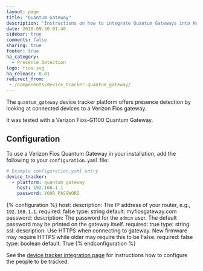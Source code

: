 ```yaml
---
layout: page
title: "Quantum Gateway"
description: "Instructions on how to integrate Quantum Gateways into Home Assistant."
date: 2018-09-30 01:40
sidebar: true
comments: false
sharing: true
footer: true
ha_category:
  - Presence Detection
logo: fios.svg
ha_release: 0.81
redirect_from:
 - /components/device_tracker.quantum_gateway/
---
```


The `quantum_gateway` device tracker platform offers presence detection by looking at connected devices to a Verizon Fios gateway.

It was tested with a Verizon Fios-G1100 Quantum Gateway.

## Configuration

To use a Verizon Fios Quantum Gateway in your installation, add the following to your `configuration.yaml` file:

```yaml
# Example configuration.yaml entry
device_tracker:
  - platform: quantum_gateway
    host: 192.168.1.1
    password: YOUR_PASSWORD
```

{% configuration %}
host:
  description: The IP address of your router, e.g., `192.168.1.1`.
  required: false
  type: string
  default: myfiosgateway.com
password:
  description: The password for the `admin` user. The default password may be printed on the gateway itself.
  required: true
  type: string
ssl:
  description: Use HTTPS when connecting to gateway. New firmware may require HTTPS while older may require this to be False.
  required: false
  type: boolean
  default: True
{% endconfiguration %}

See the [device tracker integration page](/components/device_tracker/) for instructions how to configure the people to be tracked.
